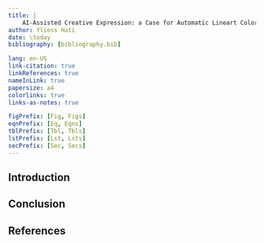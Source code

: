 ```yaml
---
title: |
    AI-Assisted Creative Expression: a Case for Automatic Lineart Colorization
author: Yliess Hati
date: \today
bibliography: [bibliography.bib]

lang: en-US
link-citation: true
linkReferences: true
nameInLink: true
papersize: a4
colorlinks: true
links-as-notes: true

figPrefix: [Fig, Figs]
eqnPrefix: [Eq, Eqns]
tblPrefix: [Tbl, Tbls]
lstPrefix: [Lst, Lsts]
secPrefix: [Sec, Secs]
---
```


## Introduction
## Conclusion
## References